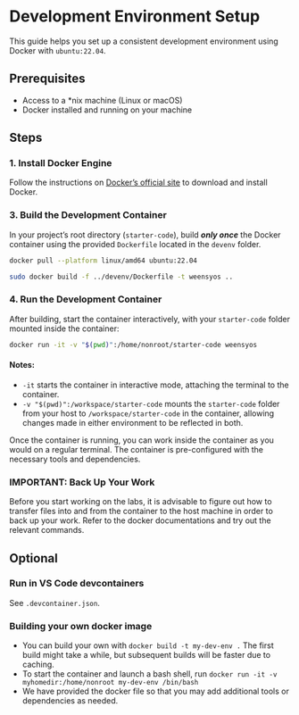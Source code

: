 # Development Environment Setup

This guide helps you set up a consistent development environment using Docker with `ubuntu:22.04`.

## Prerequisites
* Access to a *nix machine (Linux or macOS)
* Docker installed and running on your machine

## Steps

### 1. Install Docker Engine
Follow the instructions on [Docker’s official site](https://docs.docker.com/get-docker/) to download and install Docker.

### 3. Build the Development Container
In your project’s root directory (`starter-code`), build ***only once*** the Docker container using the provided `Dockerfile` located in the `devenv` folder.

```bash
docker pull --platform linux/amd64 ubuntu:22.04
```

```bash
sudo docker build -f ../devenv/Dockerfile -t weensyos ..
```

### 4. Run the Development Container
After building, start the container interactively, with your `starter-code` folder mounted inside the container:

```bash
docker run -it -v "$(pwd)":/home/nonroot/starter-code weensyos
```


#### Notes:
* `-it` starts the container in interactive mode, attaching the terminal to the container.
* `-v "$(pwd)":/workspace/starter-code` mounts the `starter-code` folder from your host to `/workspace/starter-code` in the container, allowing changes made in either environment to be reflected in both.

Once the container is running, you can work inside the container as you would on a regular terminal. The container is pre-configured with the necessary tools and dependencies.

### IMPORTANT: Back Up Your Work
Before you start working on the labs, it is advisable to figure out how to transfer files into and from the container to the host machine in order to back up your work. Refer to the docker documentations and try out the relevant commands.

## Optional
### Run in VS Code devcontainers
See `.devcontainer.json`.

### Building your own docker image
* You can build your own with `docker build -t my-dev-env .` The first build might take a while, but subsequent builds will be faster due to caching.
* To start the container and launch a bash shell, run `docker run -it -v myhomedir:/home/nonroot my-dev-env /bin/bash`
* We have provided the docker file so that you may add additional tools or dependencies as needed.
